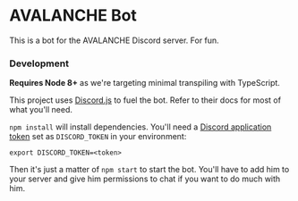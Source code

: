 # AVALANCHE Bot

This is a bot for the AVALANCHE Discord server. For fun.

### Development

**Requires Node 8+** as we're targeting minimal transpiling with TypeScript.

This project uses [Discord.js](https://discord.js.org/#/docs/main/stable/general/welcome) to fuel the bot. Refer to their docs for most of what you'll need.

`npm install` will install dependencies. You'll need a [Discord application token](https://discordapp.com/developers/applications/me) set as `DISCORD_TOKEN` in your environment:

```
export DISCORD_TOKEN=<token>
```

Then it's just a matter of `npm start` to start the bot. You'll have to add him to your server and give him permissions to chat if you want to do much with him.
